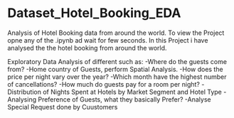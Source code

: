 # Dataset_Hotel_Booking_EDA
Analysis of Hotel Booking data from around the world.
To view the Project opne any of the .ipynb ad wait for few seconds.
In this Project i have analysed the the hotel booking from around the world.

Exploratory Data Analysis of different such as:
-Where do the guests come from?
-Home country of Guests, perform Spatial Analysis.
-How does the price per night vary over the year?
-Which month have the highest number of cancellations?
-How much do guests pay for a room per night?
-Distribution of Nights Spent at Hotels by Market Segment and Hotel Type
-Analysing Preference of Guests, what they basically Prefer?
-Analyse Special Request done by Cuustomers
